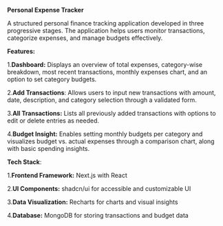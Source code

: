 **Personal Expense Tracker**

A structured personal finance tracking application developed in three progressive stages. The application helps users monitor transactions, categorize expenses, and manage budgets effectively.

**Features:**

1.**Dashboard:** Displays an overview of total expenses, category-wise breakdown, most recent transactions, monthly expenses chart, and an option to set category budgets.


2.**Add Transactions**: Allows users to input new transactions with amount, date, description, and category selection through a validated form.


3.**All Transactions:** Lists all previously added transactions with options to edit or delete entries as needed.


4.**Budget Insight:** Enables setting monthly budgets per category and visualizes budget vs. actual expenses through a comparison chart, along with basic spending insights.

**Tech Stack**:

1.**Frontend Framework:** Next.js with React


2.**UI Components:** shadcn/ui for accessible and customizable UI


3.**Data Visualization:** Recharts for charts and visual insights


4.**Database:** MongoDB for storing transactions and budget data
